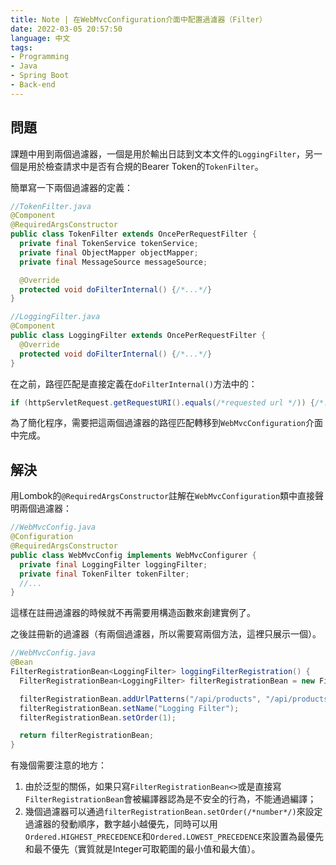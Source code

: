 ```yaml
---
title: Note | 在WebMvcConfiguration介面中配置過濾器（Filter）
date: 2022-03-05 20:57:50
language: 中文
tags:
- Programming
- Java
- Spring Boot
- Back-end
---
```


## 問題

課題中用到兩個過濾器，一個是用於輸出日誌到文本文件的`LoggingFilter`，另一個是用於檢查請求中是否有合規的Bearer Token的`TokenFilter`。

簡單寫一下兩個過濾器的定義：
```java
//TokenFilter.java
@Component
@RequiredArgsConstructor
public class TokenFilter extends OncePerRequestFilter {
  private final TokenService tokenService;
  private final ObjectMapper objectMapper;
  private final MessageSource messageSource;

  @Override
  protected void doFilterInternal() {/*...*/}
}
```

```java
//LoggingFilter.java
@Component
public class LoggingFilter extends OncePerRequestFilter {
  @Override
  protected void doFilterInternal() {/*...*/}
}
```

在之前，路徑匹配是直接定義在`doFilterInternal()`方法中的：
```java
if (httpServletRequest.getRequestURI().equals(/*requested url */)) {/*...*/}
```

為了簡化程序，需要把這兩個過濾器的路徑匹配轉移到`WebMvcConfiguration`介面中完成。

## 解決

用Lombok的`@RequiredArgsConstructor`註解在`WebMvcConfiguration`類中直接聲明兩個過濾器：
```java
//WebMvcConfig.java
@Configuration
@RequiredArgsConstructor
public class WebMvcConfig implements WebMvcConfigurer {
  private final LoggingFilter loggingFilter;
  private final TokenFilter tokenFilter;
  //...
}
```
這樣在註冊過濾器的時候就不再需要用構造函數來創建實例了。

之後註冊新的過濾器（有兩個過濾器，所以需要寫兩個方法，這裡只展示一個）。
```java
//WebMvcConfig.java
@Bean
FilterRegistrationBean<LoggingFilter> loggingFilterRegistration() {
  FilterRegistrationBean<LoggingFilter> filterRegistrationBean = new FilterRegistrationBean<>(loggingFilter);

  filterRegistrationBean.addUrlPatterns("/api/products", "/api/products/*");
  filterRegistrationBean.setName("Logging Filter");
  filterRegistrationBean.setOrder(1);

  return filterRegistrationBean;
}
```

有幾個需要注意的地方：
1. 由於泛型的關係，如果只寫`FilterRegistrationBean<>`或是直接寫`FilterRegistrationBean`會被編譯器認為是不安全的行為，不能通過編譯；
2. 幾個過濾器可以通過`filterRegistrationBean.setOrder(/*number*/)`來設定過濾器的發動順序，數字越小越優先，同時可以用`Ordered.HIGHEST_PRECEDENCE`和`Ordered.LOWEST_PRECEDENCE`來設置為最優先和最不優先（實質就是Integer可取範圍的最小值和最大值）。
<br>


